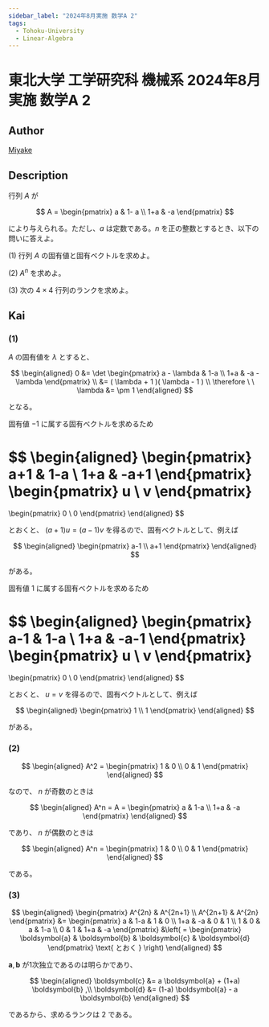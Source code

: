 ```yaml
---
sidebar_label: "2024年8月実施 数学A 2"
tags:
  - Tohoku-University
  - Linear-Algebra
---
```

# 東北大学 工学研究科 機械系 2024年8月実施 数学A 2

## **Author**
[Miyake](https://miyake.github.io/exams/index.html)

## **Description**
行列 $A$ が

$$
A = \begin{pmatrix}
  a & 1- a \\ 1+a & -a
\end{pmatrix}
$$

により与えられる。ただし、$a$ は定数である。$n$ を正の整数とするとき、以下の問いに答えよ。

(1) 行列 $A$ の固有値と固有ベクトルを求めよ。

(2) $A^n$ を求めよ。

(3) 次の $4 \times 4$ 行列のランクを求めよ。

## **Kai**
### (1)
$A$ の固有値を $\lambda$ とすると、

$$
  \begin{aligned}
  0
  &= \det \begin{pmatrix} a - \lambda & 1-a \\ 1+a & -a - \lambda \end{pmatrix}
  \\
  &= ( \lambda + 1 )( \lambda - 1 )
  \\
  \therefore \ \ \lambda &= \pm 1
  \end{aligned}
$$

となる。

固有値 $-1$ に属する固有ベクトルを求めるため

$$
  \begin{aligned}
  \begin{pmatrix} a+1 & 1-a \\ 1+a & -a+1 \end{pmatrix}
  \begin{pmatrix} u \\ v \end{pmatrix}
  =
  \begin{pmatrix} 0 \\ 0 \end{pmatrix}
  \end{aligned}
$$

とおくと、 $(a+1)u=(a-1)v$ を得るので、固有ベクトルとして、例えば

$$
  \begin{aligned}
  \begin{pmatrix} a-1 \\ a+1 \end{pmatrix}
  \end{aligned}
$$

がある。

固有値 $1$ に属する固有ベクトルを求めるため

$$
  \begin{aligned}
  \begin{pmatrix} a-1 & 1-a \\ 1+a & -a-1 \end{pmatrix}
  \begin{pmatrix} u \\ v \end{pmatrix}
  =
  \begin{pmatrix} 0 \\ 0 \end{pmatrix}
  \end{aligned}
$$

とおくと、 $u=v$ を得るので、固有ベクトルとして、例えば

$$
  \begin{aligned}
  \begin{pmatrix} 1 \\ 1 \end{pmatrix}
  \end{aligned}
$$

がある。

### (2)

$$
\begin{aligned}
  A^2
  = \begin{pmatrix} 1 & 0 \\ 0 & 1 \end{pmatrix}
\end{aligned}
$$

なので、 $n$ が奇数のときは

$$
  \begin{aligned}
  A^n
  = A
  = \begin{pmatrix} a & 1-a \\ 1+a & -a \end{pmatrix}
  \end{aligned}
$$

であり、 $n$ が偶数のときは

$$
  \begin{aligned}
  A^n
  = \begin{pmatrix} 1 & 0 \\ 0 & 1 \end{pmatrix}
  \end{aligned}
$$

である。

### (3)

$$
  \begin{aligned}
  \begin{pmatrix} A^{2n} & A^{2n+1} \\ A^{2n+1} & A^{2n} \end{pmatrix}
  &=
  \begin{pmatrix}
    a & 1-a &   1 & 0   \\
  1+a &  -a &   0 & 1   \\
    1 &   0 &   a & 1-a \\
    0 &   1 & 1+a &  -a
  \end{pmatrix}
  &\left( =
  \begin{pmatrix}
  \boldsymbol{a} & \boldsymbol{b} &
  \boldsymbol{c} & \boldsymbol{d}
  \end{pmatrix}
  \text{ とおく } \right)
  \end{aligned}
$$

$\boldsymbol{a},\boldsymbol{b}$ が1次独立であるのは明らかであり、

$$
  \begin{aligned}
  \boldsymbol{c} &= a \boldsymbol{a} + (1+a) \boldsymbol{b}
  ,\\
  \boldsymbol{d} &= (1-a) \boldsymbol{a} - a \boldsymbol{b}
  \end{aligned}
$$

であるから、求めるランクは $2$ である。